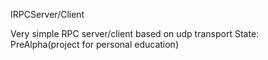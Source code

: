 IRPCServer/Client

Very simple RPC server/client based on udp transport
State: PreAlpha(project for personal education)
